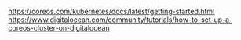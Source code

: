 https://coreos.com/kubernetes/docs/latest/getting-started.html
https://www.digitalocean.com/community/tutorials/how-to-set-up-a-coreos-cluster-on-digitalocean
